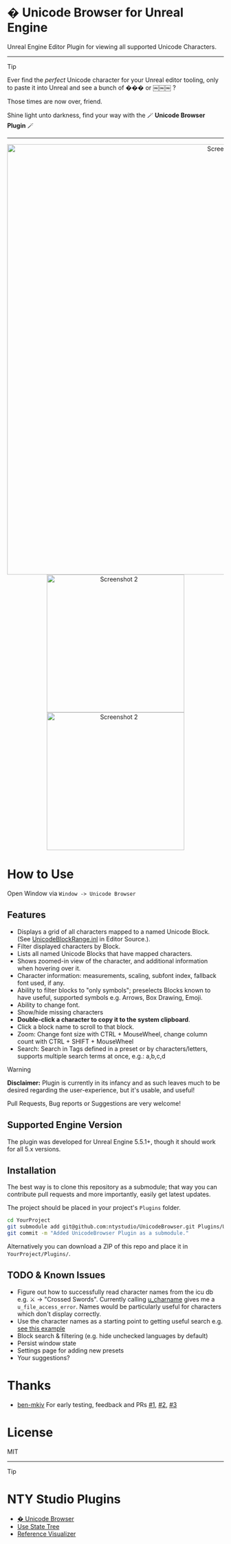 # � Unicode Browser for Unreal Engine

Unreal Engine Editor Plugin for viewing all supported Unicode Characters.

----
> [!TIP]
> Ever find the *perfect* Unicode character for your Unreal editor tooling, only to paste it into Unreal and see a bunch of ��� or ￼￼￼ ?
> 
> Those times are now over, friend.
> 
> Shine light unto darkness, find your way with the 🪄 **Unicode Browser Plugin** 🪄

----
<div align="center">
<img src="https://github.com/user-attachments/assets/17bd8ab6-10c8-46ce-ad19-eef32308053e" alt="Screenshot 1" width="1000px">
<img src="https://github.com/user-attachments/assets/3bbc99cf-5e2a-4cdd-86a9-6e12c9749643" alt="Screenshot 2" width="320px">
<img src="https://github.com/user-attachments/assets/13b90037-aa18-4a27-8dbb-ab5f6033d14a" alt="Screenshot 2" width="320px">
</div>

# How to Use

Open Window via `Window -> Unicode Browser`

## Features

* Displays a grid of all characters mapped to a named Unicode Block. (See [UnicodeBlockRange.inl](https://github.com/EpicGames/UnrealEngine/blob/585df42eb3a391efd295abd231333df20cddbcf3/Engine/Source/Runtime/SlateCore/Public/Fonts/UnicodeBlockRange.inl) in Editor Source.).
* Filter displayed characters by Block.
* Lists all named Unicode Blocks that have mapped characters.
* Shows zoomed-in view of the character, and additional information when hovering over it.
* Character information: measurements, scaling, subfont index, fallback font used, if any.
* Ability to filter blocks to "only symbols"; preselects Blocks known to have useful, supported symbols e.g. Arrows, Box Drawing, Emoji.
* Ability to change font.
* Show/hide missing characters
* **Double-click a character to copy it to the system clipboard**.
* Click a block name to scroll to that block.
* Zoom: Change font size with CTRL + MouseWheel, change column count with CTRL + SHIFT + MouseWheel
* Search: Search in Tags defined in a preset or by characters/letters, supports multiple search terms at once, e.g.: a,b,c,d

> [!WARNING]
> **Disclaimer:** Plugin is currently in its infancy and as such leaves much to be desired regarding the user-experience, but it's usable, and useful!

Pull Requests, Bug reports or Suggestions are very welcome!

## Supported Engine Version

The plugin was developed for Unreal Engine 5.5.1+, though it should work for all 5.x versions.

## Installation

The best way is to clone this repository as a submodule; that way you can contribute
pull requests and more importantly, easily get latest updates.
 
The project should be placed in your project's `Plugins` folder.

```bash
cd YourProject
git submodule add git@github.com:ntystudio/UnicodeBrowser.git Plugins/UnicodeBrowser
git commit -m "Added UnicodeBrowser Plugin as a submodule."
```

Alternatively you can download a ZIP of this repo and place it in `YourProject/Plugins/`.

## TODO & Known Issues

* Figure out how to successfully read character names from the icu db e.g. ⚔ -> "Crossed Swords". Currently calling [u_charname](https://github.com/unicode-org/icu/blob/f8aa68b0c1c9584633e7a61157185f1a2c275f58/icu4c/source/common/unames.cpp#L1450) gives me a `u_file_access_error`. Names would be particularly useful for characters which don't display correctly. 
* Use the character names as a starting point to getting useful search e.g. [see this example](https://www.compart.com/en/unicode/search?q=cross#characters)
* Block search & filtering (e.g. hide unchecked languages by default)
* Persist window state
* Settings page for adding new presets
* Your suggestions?

# Thanks

* [ben-mkiv](https://github.com/ben-mkiv) For early testing, feedback and PRs [#1](https://github.com/ntystudio/UnicodeBrowser/pull/1), [#2](https://github.com/ntystudio/UnicodeBrowser/pull/2), [#3](https://github.com/ntystudio/UnicodeBrowser/pull/3)

# License

MIT

----

> [!Tip] 
> # NTY Studio Plugins
>
> * [� Unicode Browser](https://github.com/ntystudio/UnicodeBrowser)
> * [Use State Tree](https://github.com/ntystudio/UseStateTree)
> * [Reference Visualizer](https://github.com/ntystudio/CTRL-reference-visualizer)
